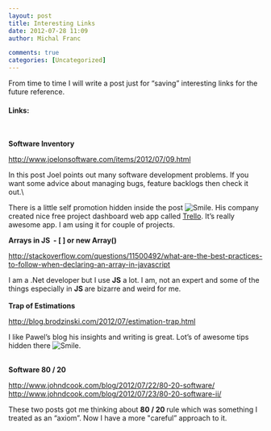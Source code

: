 ```yaml
---
layout: post
title: Interesting Links
date: 2012-07-28 11:09
author: Michal Franc

comments: true
categories: [Uncategorized]
---
```

<p>From time to time I will write a post just for “saving” interesting links for the future reference. <h4>Links:</h4> <p>&nbsp;</p> <p><strong>Software Inventory </strong></p> <p><a href="http://www.joelonsoftware.com/items/2012/07/09.html">http://www.joelonsoftware.com/items/2012/07/09.html</a></p> <p>In this post Joel points out many software development problems. If you want some advice about managing bugs, feature backlogs then check it out.\</p> <p>There is a little self promotion hidden inside the post <img style="border-bottom-style: none; border-left-style: none; border-top-style: none; border-right-style: none" class="wlEmoticon wlEmoticon-smile" alt="Smile" src="http://www.mfranc.com/wp-content/uploads/2012/07/wlEmoticon-smile.png">. His company created nice free project dashboard web app called <a href="https://trello.com/">Trello</a>. It’s really awesome app. I am using it for couple of projects. <br></p> <p><strong>Arrays in JS&nbsp; - [ ] or new Array()</strong></p> <p><a href="http://stackoverflow.com/questions/11500492/what-are-the-best-practices-to-follow-when-declaring-an-array-in-javascript">http://stackoverflow.com/questions/11500492/what-are-the-best-practices-to-follow-when-declaring-an-array-in-javascript</a></p> <p>I am a .Net developer but I use <strong>JS</strong> a lot. I am, not an expert and some of the things especially in <strong>JS </strong>are bizarre and weird for me. <br><br><strong>Trap of Estimations</strong></p><strong></strong> <p><a href="http://blog.brodzinski.com/2012/07/estimation-trap.html">http://blog.brodzinski.com/2012/07/estimation-trap.html</a></p> <p>I like Pawel’s blog his insights and writing is great. Lot’s of awesome tips hidden there <img style="border-bottom-style: none; border-left-style: none; border-top-style: none; border-right-style: none" class="wlEmoticon wlEmoticon-smile" alt="Smile" src="http://www.mfranc.com/wp-content/uploads/2012/07/wlEmoticon-smile.png">.</p> <p><br><strong>Software 80 / 20</strong></p><a href="https://owa.jetshop.se/exchweb/bin/redir.asp?URL=http://www.johndcook.com/blog/2012/07/22/80-20-software/">http://www.johndcook.com/blog/2012/07/22/80-20-software/</a><br><a href="https://owa.jetshop.se/exchweb/bin/redir.asp?URL=http://www.johndcook.com/blog/2012/07/23/80-20-software-ii/">http://www.johndcook.com/blog/2012/07/23/80-20-software-ii/</a> <p>These two posts got me thinking about <strong>80 / 20 </strong>rule which was something I treated as an “axiom”. Now I have a more "careful” approach to it.</p>
